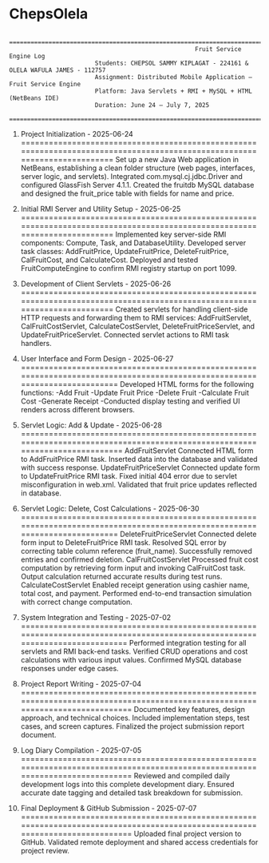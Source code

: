 # ChepsOlela
						===============================================================================
														Fruit Service Engine Log 
							Students: CHEPSOL SAMMY KIPLAGAT - 224161 & OLELA WAFULA JAMES - 112757
							Assignment: Distributed Mobile Application – Fruit Service Engine
							Platform: Java Servlets + RMI + MySQL + HTML (NetBeans IDE)
							Duration: June 24 – July 7, 2025
						===============================================================================
 
1. Project Initialization - 2025-06-24
==========================================================================================================================
Set up a new Java Web application in NetBeans, establishing a clean folder structure (web pages, interfaces, server logic, and servlets).
Integrated com.mysql.cj.jdbc.Driver and configured GlassFish Server 4.1.1.
Created the fruitdb MySQL database and designed the fruit_price table with fields for name and price.


2. Initial RMI Server and Utility Setup - 2025-06-25
==========================================================================================================================
Implemented key server-side RMI components: Compute, Task, and DatabaseUtility.
Developed server task classes: AddFruitPrice, UpdateFruitPrice, DeleteFruitPrice, CalFruitCost, and CalculateCost.
Deployed and tested FruitComputeEngine to confirm RMI registry startup on port 1099.


3. Development of Client Servlets - 2025-06-26
==========================================================================================================================
Created servlets for handling client-side HTTP requests and forwarding them to RMI services:
AddFruitServlet, CalFruitCostServlet, CalculateCostServlet, DeleteFruitPriceServlet, and UpdateFruitPriceServlet.
Connected servlet actions to RMI task handlers.


4. User Interface and Form Design - 2025-06-27
===========================================================================================================================
Developed HTML forms for the following functions:
-Add Fruit
-Update Fruit Price
-Delete Fruit
-Calculate Fruit Cost
-Generate Receipt
-Conducted display testing and verified UI renders across different browsers.


5. Servlet Logic: Add & Update - 2025-06-28
============================================================================================================================
AddFruitServlet
Connected HTML form to AddFruitPrice RMI task.
Inserted data into the database and validated with success response.
UpdateFruitPriceServlet
Connected update form to UpdateFruitPrice RMI task.
Fixed initial 404 error due to servlet misconfiguration in web.xml.
Validated that fruit price updates reflected in database.


6. Servlet Logic: Delete, Cost Calculations - 2025-06-30
===========================================================================================================================
DeleteFruitPriceServlet
Connected delete form input to DeleteFruitPrice RMI task.
Resolved SQL error by correcting table column reference (fruit_name).
Successfully removed entries and confirmed deletion.
CalFruitCostServlet
Processed fruit cost computation by retrieving form input and invoking CalFruitCost task.
Output calculation returned accurate results during test runs.
CalculateCostServlet
Enabled receipt generation using cashier name, total cost, and payment.
Performed end-to-end transaction simulation with correct change computation.


7. System Integration and Testing - 2025-07-02
=============================================================================================================================
Performed integration testing for all servlets and RMI back-end tasks.
Verified CRUD operations and cost calculations with various input values.
Confirmed MySQL database responses under edge cases.


8. Project Report Writing - 2025-07-04
==============================================================================================================================
Documented key features, design approach, and technical choices.
Included implementation steps, test cases, and screen captures.
Finalized the project submission report document.


9. Log Diary Compilation - 2025-07-05
==============================================================================================================================
Reviewed and compiled daily development logs into this complete development diary.
Ensured accurate date tagging and detailed task breakdown for submission.


10. Final Deployment & GitHub Submission - 2025-07-07
==============================================================================================================================
Uploaded final project version to GitHub.
Validated remote deployment and shared access credentials for project review.

